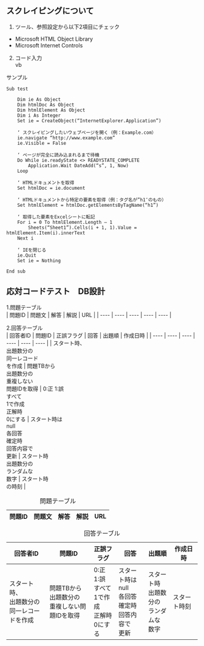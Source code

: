 ## スクレイピングについて
1. ツール、参照設定から以下2項目にチェック
* Microsoft HTML Object Library
* Microsoft Internet Controls

2. コード入力<br>
vb

サンプル

    Sub test

        Dim ie As Object
        Dim htmlDoc As Object
        Dim htmlElement As Object
        Dim i As Integer
        Set ie = CreateObject(“InternetExplorer.Application”)
    
        ‘ スクレイピングしたいウェブページを開く（例：Example.com）
        ie.navigate “http://www.example.com”
        ie.Visible = False
    
        ‘ ページが完全に読み込まれるまで待機
        Do While ie.readyState <> READYSTATE_COMPLETE
            Application.Wait DateAdd(“s”, 1, Now)
        Loop
    
        ‘ HTMLドキュメントを取得
        Set htmlDoc = ie.document  
    
        ‘ HTMLドキュメントから特定の要素を取得（例：タグ名が”h1″のもの）
        Set htmlElement = htmlDoc.getElementsByTagName(“h1”) 
    
        ‘ 取得した要素をExcelシートに転記
        For i = 0 To htmlElement.Length – 1  
            Sheets(“Sheet1”).Cells(i + 1, 1).Value = htmlElement.Item(i).innerText  
        Next i  
    
        ‘ IEを閉じる　　
        ie.Quit  
        Set ie = Nothing  
    
    End sub

## 応対コードテスト　DB設計<br>

1.問題テーブル<br>
| 問題ID | 問題文 | 解答 | 解説 | URL |
| ---- | ---- | ---- | ---- | ---- |<br>

2.回答テーブル<br>
| 回答者ID | 問題ID | 正誤フラグ | 回答 | 出題順 | 作成日時 |
| ---- | ---- | ---- | ---- | ---- | ---- |
| スタート時、<br>出題数分の<br>同一レコード<br>を作成 | 問題TBから<br>出題数分の<br>重複しない<br>問題IDを取得 | 0:正 1:誤<br>すべて<br>1で作成<br>正解時<br>0にする | スタート時は<br>null<br>各回答<br>確定時<br>回答内容で<br>更新 | スタート時<br>出題数分の<br>ランダムな<br>数字 | スタート時<br>の時刻 |

<table>
<caption>問題テーブル
<thead>
<tr><th>問題ID<th>問題文<th>解答<th>解説<th>URL</th>


<table>
<caption>回答テーブル
<thead>
<tr><th>回答者ID<th>問題ID<th>正誤フラグ<th>回答<th>出題順<th>作成日時</th>
<tbody>
<tr><td>スタート時、<br>出題数分の<br>同一レコードを作成<td>問題TBから<br>出題数分の<br>重複しない問題IDを取得<td>0:正 1:誤<br>すべて<br>1で作成<br>正解時<br>0にする<td>スタート時は<br>null<br>各回答<br>確定時<br>回答内容で<br>更新<td>スタート時<br>出題数分の<br>ランダムな<br>数字<td>スタート時刻</td>